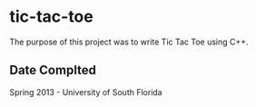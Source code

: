 # tic-tac-toe
The purpose of this project was to write Tic Tac Toe using C++. 

## Date Complted
Spring 2013 - University of South Florida
